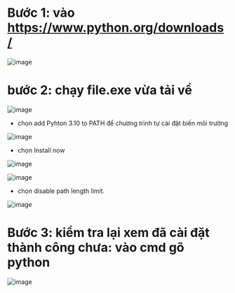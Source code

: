 # Bước 1: vào https://www.python.org/downloads/

![image](https://user-images.githubusercontent.com/110179869/189792768-12908e67-b77f-4b19-967b-07827f72e587.png)

# bước 2: chạy file.exe vừa tải về

![image](https://user-images.githubusercontent.com/110179869/189792946-4b75a61f-3389-4a54-9efe-287ed1780437.png)

- chọn add Pyhton 3.10 to PATH để chương trình tự cài đặt biến môi trường

![image](https://user-images.githubusercontent.com/110179869/189793041-3d834c2a-9c42-4124-aeb3-be5ae147c3b6.png)

- chọn Install now

![image](https://user-images.githubusercontent.com/110179869/189793097-25d6f510-33b7-48eb-8cbb-7d73c9eb332b.png)

![image](https://user-images.githubusercontent.com/110179869/189793145-3597b94e-6603-408c-98d2-9ee5c903ec74.png)

- chọn disable path length limit.

![image](https://user-images.githubusercontent.com/110179869/189793264-baef88f7-7e3b-4c6f-a889-85ee21d9aaae.png)

# Bước 3: kiểm tra lại xem đã cài đặt thành công chưa: vào cmd gõ python

![image](https://user-images.githubusercontent.com/110179869/189793451-385e78e4-85ed-414b-8679-2d64cf331ca8.png)
